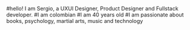 #hello! I am Sergio, a UXUI Designer, Product Designer and Fullstack developer.
#I am colombian
#I am 40 years old
#I am passionate about books, psychology, martial arts, music and technology
